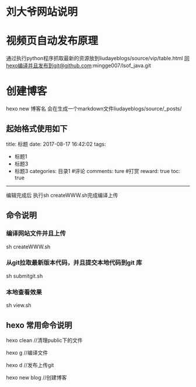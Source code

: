 # 刘大爷网站说明

# 视频页自动发布原理
通过执行python程序抓取最新的资源放到liudayeblogs/source/vip/table.html
同hexo编译并且发布到git@github.com:mingge007/lsof_java.git

# 创建博客
hexo new 博客名 
会在生成一个markdown文件liudayeblogs/source/_posts/

起始格式使用如下
---
title: 标题
date: 2017-08-17 16:42:02
tags:
- 标题1
- 标题3
- 标题3
categories: 目录1
#评论
comments: ture
#打赏
reward: true
toc: true
---
编辑完成后 执行sh createWWW.sh完成编译上传

## 命令说明
### 编译网站文件并且上传
sh createWWW.sh

### 从git拉取最新版本代码，并且提交本地代码到git 库
sh submitgit.sh

### 本地查看效果
sh view.sh

## hexo 常用命令说明
hexo clean //清理public下的文件

hexo g //编译文件

hexo d //发布上传git

hexo new blog //创建博客